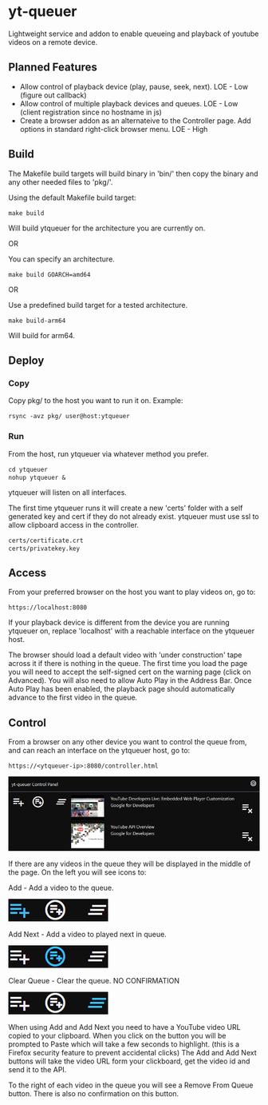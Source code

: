 # yt-queuer
Lightweight service and addon to enable queueing and playback of youtube videos on a remote device.

## Planned Features
- Allow control of playback device (play, pause, seek, next). LOE - Low (figure out callback)
- Allow control of multiple playback devices and queues. LOE - Low (client registration since no hostname in js)
- Create a browser addon as an alternateive to the Controller page. Add options in standard right-click browser menu. LOE - High

## Build
The Makefile build targets will build binary in 'bin/' then copy the binary and any other needed files to 'pkg/'.

Using the default Makefile build target:
```
make build
```
Will build ytqueuer for the architecture you are currently on.

OR

You can specify an architecture.
```
make build GOARCH=amd64
```

OR

Use a predefined build target for a tested architecture.
```
make build-arm64
```
Will build for arm64.

## Deploy
### Copy
Copy pkg/ to the host you want to run it on. Example:
```
rsync -avz pkg/ user@host:ytqueuer
```

### Run
From the host, run ytqueuer via whatever method you prefer.
```
cd ytqueuer
nohup ytqueuer &
```
ytqueuer will listen on all interfaces.

The first time ytqueuer runs it will create a new 'certs' folder with a self generated key and cert if they do not already exist. ytqueuer must use ssl to allow clipboard access in the controller.
```
certs/certificate.crt
certs/privatekey.key
```

## Access
From your preferred browser on the host you want to play videos on, go to:
```
https://localhost:8080
```

If your playback device is different from the device you are running ytqueuer on, replace 'localhost' with a reachable interface on the ytqueuer host.

The browser should load a default video with 'under construction' tape across it if there is nothing in the queue. The first time you load the page you will need to accept the self-signed cert on the warning page (click on Advanced). You will also need to allow Auto Play in the Address Bar. Once Auto Play has been enabled, the playback page should automatically advance to the first video in the queue.

## Control
From a browser on any other device you want to control the queue from, and can reach an interface on the ytqueuer host, go to:
```
https://<ytqueuer-ip>:8080/controller.html
```

![Controller Page](doc/ytqueuer_controller-page.png)

If there are any videos in the queue they will be displayed in the middle of the page. On the left you will see icons to:

Add - Add a video to the queue.

![Add](doc/ytqueuer_queue-add-button.png)

Add Next - Add a video to played next in queue.

![Add Next](doc/ytqueuer_queue-add-next-button.png)

Clear Queue - Clear the queue. NO CONFIRMATION

![Clear Queue](doc/ytqueuer_queue-clear-button.png)

When using Add and Add Next you need to have a YouTube video URL copied to your clipboard. When you click on the button you will be prompted to Paste which will take a few seconds to highlight. (this is a Firefox security feature to prevent accidental clicks) The Add and Add Next buttons will take the video URL form your clickboard, get the video id and send it to the API.

To the right of each video in the queue you will see a Remove From Queue button. There is also no confirmation on this button.
